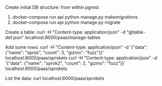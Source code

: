 
Create initial DB structure:
from within pgrest:
1. docker-compose run api python manage.py makemigrations
2. docker-compose run api python manage.py migrate

Create a table:
curl -H "Content-type: application/json" -d "@table-def.json" localhost:8000/paas/manage-tables

Add some rows:
curl -H "Content-type: application/json" -d '{"data": {"name": "sprok", "count": 3, "gizmo": "fuzz"}}' localhost:8000/paas/sprokets
curl -H "Content-type: application/json" -d '{"data": {"name": "sprok2", "count": 2, "gizmo": "fuzz"}}' localhost:8000/paas/sprokets

List the data:
curl localhost:8000/paas/sprokets